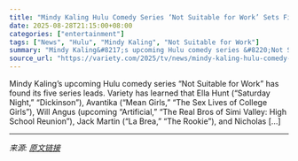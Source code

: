 ```yaml
---
title: "Mindy Kaling Hulu Comedy Series ‘Not Suitable for Work’ Sets Five Main Cast Members"
date: 2025-08-28T21:15:00+08:00
categories: ["entertainment"]
tags: ["News", "Hulu", "Mindy Kaling", "Not Suitable for Work"]
summary: "Mindy Kaling&#8217;s upcoming Hulu comedy series &#8220;Not Suitable for Work&#8221; has found its five series leads. Variety has learned that Ella Hunt (&#8220;Saturday Night,&#8221; &#8220;Dickinson"
source_url: "https://variety.com/2025/tv/news/mindy-kaling-hulu-comedy-series-not-suitable-for-work-cast-1236501032/"
---
```


Mindy Kaling&#8217;s upcoming Hulu comedy series &#8220;Not Suitable for Work&#8221; has found its five series leads. Variety has learned that Ella Hunt (&#8220;Saturday Night,&#8221; &#8220;Dickinson&#8221;), Avantika (&#8220;Mean Girls,&#8221; &#8220;The Sex Lives of College Girls&#8221;), Will Angus (upcoming &#8220;Artificial,&#8221; &#8220;The Real Bros of Simi Valley: High School Reunion&#8221;), Jack Martin (&#8220;La Brea,&#8221; &#8220;The Rookie&#8221;), and Nicholas [&#8230;]

---

*来源: [原文链接](https://variety.com/2025/tv/news/mindy-kaling-hulu-comedy-series-not-suitable-for-work-cast-1236501032/)*
